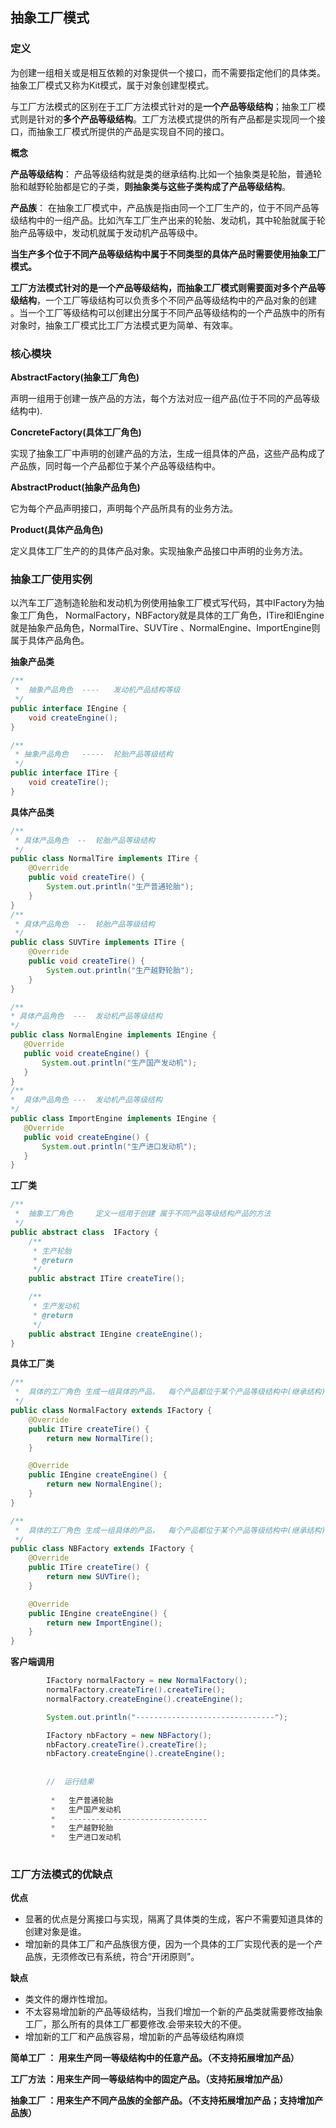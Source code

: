 ## 抽象工厂模式
### 定义
为创建一组相关或是相互依赖的对象提供一个接口，而不需要指定他们的具体类。抽象工厂模式又称为Kit模式，属于对象创建型模式。

与工厂方法模式的区别在于工厂方法模式针对的是**一个产品等级结构**；抽象工厂模式则是针对的**多个产品等级结构**。工厂方法模式提供的所有产品都是实现同一个接口，而抽象工厂模式所提供的产品是实现自不同的接口。

**概念**

**产品等级结构**： 产品等级结构就是类的继承结构.比如一个抽象类是轮胎，普通轮胎和越野轮胎都是它的子类，**则抽象类与这些子类构成了产品等级结构**。

**产品族**： 在抽象工厂模式中，产品族是指由同一个工厂生产的，位于不同产品等级结构中的一组产品。比如汽车工厂生产出来的轮胎、发动机，其中轮胎就属于轮胎产品等级中，发动机就属于发动机产品等级中。

**当生产多个位于不同产品等级结构中属于不同类型的具体产品时需要使用抽象工厂模式。**

**工厂方法模式针对的是一个产品等级结构，而抽象工厂模式则需要面对多个产品等级结构**，一个工厂等级结构可以负责多个不同产品等级结构中的产品对象的创建 。当一个工厂等级结构可以创建出分属于不同产品等级结构的一个产品族中的所有对象时，抽象工厂模式比工厂方法模式更为简单、有效率。

### 核心模块

**AbstractFactory(抽象工厂角色)**

声明一组用于创建一族产品的方法，每个方法对应一组产品(位于不同的产品等级结构中).

**ConcreteFactory(具体工厂角色)**

实现了抽象工厂中声明的创建产品的方法，生成一组具体的产品，这些产品构成了产品族，同时每一个产品都位于某个产品等级结构中。

**AbstractProduct(抽象产品角色)** 

它为每个产品声明接口，声明每个产品所具有的业务方法。

**Product(具体产品角色)** 

定义具体工厂生产的的具体产品对象。实现抽象产品接口中声明的业务方法。

 ### 抽象工厂使用实例
 以汽车工厂造制造轮胎和发动机为例使用抽象工厂模式写代码，其中IFactory为抽象工厂角色，
 NormalFactory，NBFactory就是具体的工厂角色，ITire和IEngine就是抽象产品角色，NormalTire、SUVTire 、NormalEngine、ImportEngine则属于具体产品角色。
 
 **抽象产品类**
 ```java
 /**
  *  抽象产品角色  ----   发动机产品结构等级   
  */
 public interface IEngine {
     void createEngine();
 }
 
 /**
  * 抽象产品角色   -----  轮胎产品等级结构   
  */
 public interface ITire {
     void createTire();
 }
 ```
 **具体产品类**
 ```java
 /**
  * 具体产品角色  --  轮胎产品等级结构
  */
 public class NormalTire implements ITire {
     @Override
     public void createTire() {
         System.out.println("生产普通轮胎");
     }
 }
 /**
  * 具体产品角色  --  轮胎产品等级结构
  */
 public class SUVTire implements ITire {
     @Override
     public void createTire() {
         System.out.println("生产越野轮胎");
     }
 }

/**
 * 具体产品角色  ---  发动机产品等级结构
 */
public class NormalEngine implements IEngine {
    @Override
    public void createEngine() {
        System.out.println("生产国产发动机");
    }
}
/**
 *  具体产品角色 ---  发动机产品等级结构
 */
public class ImportEngine implements IEngine {
    @Override
    public void createEngine() {
        System.out.println("生产进口发动机");
    }
}

 ```
 
 **工厂类**
 ```java
 /**
  *  抽象工厂角色     定义一组用于创建 属于不同产品等级结构产品的方法
  */
 public abstract class  IFactory {
     /**
      * 生产轮胎
      * @return
      */
     public abstract ITire createTire();
 
     /**
      * 生产发动机
      * @return
      */
     public abstract IEngine createEngine();
 }

 ```
  **具体工厂类**
  ```java
  /**
   *  具体的工厂角色 生成一组具体的产品，  每个产品都位于某个产品等级结构中(继承结构)
   */
  public class NormalFactory extends IFactory {
      @Override
      public ITire createTire() {
          return new NormalTire();
      }
  
      @Override
      public IEngine createEngine() {
          return new NormalEngine();
      }
  }
  
  /**
   *  具体的工厂角色 生成一组具体的产品，  每个产品都位于某个产品等级结构中(继承结构)
   */
  public class NBFactory extends IFactory {
      @Override
      public ITire createTire() {
          return new SUVTire();
      }
  
      @Override
      public IEngine createEngine() {
          return new ImportEngine();
      }
  }
  
  ```
  **客户端调用**
  ```java
          IFactory normalFactory = new NormalFactory();
          normalFactory.createTire().createTire();
          normalFactory.createEngine().createEngine();
  
          System.out.println("-------------------------------");
  
          IFactory nbFactory = new NBFactory();
          nbFactory.createTire().createTire();
          nbFactory.createEngine().createEngine();
          
          
          //  运行结果
          
           *   生产普通轮胎
           *   生产国产发动机
           *   -------------------------------
           *   生产越野轮胎
           *   生产进口发动机
          
  ```
  ### 工厂方法模式的优缺点
   
   **优点**
   - 显著的优点是分离接口与实现，隔离了具体类的生成，客户不需要知道具体的创建对象是谁。
   - 增加新的具体工厂和产品族很方便，因为一个具体的工厂实现代表的是一个产品族，无须修改已有系统，符合“开闭原则”。
   
   **缺点**
   -  类文件的爆炸性增加。
   -  不太容易增加新的产品等级结构，当我们增加一个新的产品类就需要修改抽象工厂，那么所有的具体工厂都要修改.会带来较大的不便。
   -  增加新的工厂和产品族容易，增加新的产品等级结构麻烦
   
   
   **简单工厂 ： 用来生产同一等级结构中的任意产品。（不支持拓展增加产品）**
   
   **工厂方法 ：用来生产同一等级结构中的固定产品。（支持拓展增加产品）**   
   
   **抽象工厂 ：用来生产不同产品族的全部产品。（不支持拓展增加产品；支持增加产品族）**  
  
  